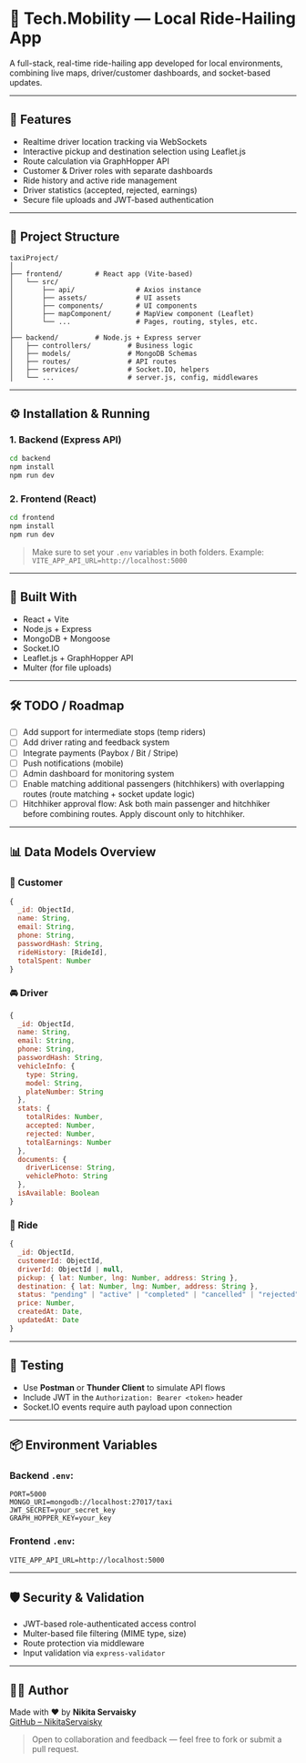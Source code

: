 # 🚖 Tech.Mobility — Local Ride-Hailing App

A full-stack, real-time ride-hailing app developed for local environments, combining live maps, driver/customer dashboards, and socket-based updates.

---

## 🚀 Features

- Realtime driver location tracking via WebSockets
- Interactive pickup and destination selection using Leaflet.js
- Route calculation via GraphHopper API
- Customer & Driver roles with separate dashboards
- Ride history and active ride management
- Driver statistics (accepted, rejected, earnings)
- Secure file uploads and JWT-based authentication

---

## 📁 Project Structure

```
taxiProject/
│
├── frontend/        # React app (Vite-based)
│   └── src/
│       ├── api/               # Axios instance
│       ├── assets/            # UI assets
│       ├── components/        # UI components
│       ├── mapComponent/      # MapView component (Leaflet)
│       └── ...                # Pages, routing, styles, etc.
│
├── backend/         # Node.js + Express server
│   ├── controllers/         # Business logic
│   ├── models/              # MongoDB Schemas
│   ├── routes/              # API routes
│   ├── services/            # Socket.IO, helpers
│   └── ...                  # server.js, config, middlewares
```

---

## ⚙️ Installation & Running

### 1. Backend (Express API)

```bash
cd backend
npm install
npm run dev
```

### 2. Frontend (React)

```bash
cd frontend
npm install
npm run dev
```

> Make sure to set your `.env` variables in both folders.
> Example: `VITE_APP_API_URL=http://localhost:5000`

---

## 🧰 Built With

- React + Vite
- Node.js + Express
- MongoDB + Mongoose
- Socket.IO
- Leaflet.js + GraphHopper API
- Multer (for file uploads)

---

## 🛠️ TODO / Roadmap

- [ ] Add support for intermediate stops (temp riders)
- [ ] Add driver rating and feedback system
- [ ] Integrate payments (Paybox / Bit / Stripe)
- [ ] Push notifications (mobile)
- [ ] Admin dashboard for monitoring system
- [ ] Enable matching additional passengers (hitchhikers) with overlapping routes (route matching + socket update logic)
- [ ] Hitchhiker approval flow: Ask both main passenger and hitchhiker before combining routes. Apply discount only to hitchhiker.

---

## 📊 Data Models Overview

### 🧍 Customer
```js
{
  _id: ObjectId,
  name: String,
  email: String,
  phone: String,
  passwordHash: String,
  rideHistory: [RideId],
  totalSpent: Number
}
```

### 🚘 Driver
```js
{
  _id: ObjectId,
  name: String,
  email: String,
  phone: String,
  passwordHash: String,
  vehicleInfo: {
    type: String,
    model: String,
    plateNumber: String
  },
  stats: {
    totalRides: Number,
    accepted: Number,
    rejected: Number,
    totalEarnings: Number
  },
  documents: {
    driverLicense: String,
    vehiclePhoto: String
  },
  isAvailable: Boolean
}
```

### 🧾 Ride
```js
{
  _id: ObjectId,
  customerId: ObjectId,
  driverId: ObjectId | null,
  pickup: { lat: Number, lng: Number, address: String },
  destination: { lat: Number, lng: Number, address: String },
  status: "pending" | "active" | "completed" | "cancelled" | "rejected",
  price: Number,
  createdAt: Date,
  updatedAt: Date
}
```

---

## 🧪 Testing

- Use **Postman** or **Thunder Client** to simulate API flows
- Include JWT in the `Authorization: Bearer <token>` header
- Socket.IO events require auth payload upon connection

---

## 📦 Environment Variables

### Backend `.env`:
```
PORT=5000
MONGO_URI=mongodb://localhost:27017/taxi
JWT_SECRET=your_secret_key
GRAPH_HOPPER_KEY=your_key
```

### Frontend `.env`:
```
VITE_APP_API_URL=http://localhost:5000
```

---

## 🛡️ Security & Validation

- JWT-based role-authenticated access control
- Multer-based file filtering (MIME type, size)
- Route protection via middleware
- Input validation via `express-validator`

---

## 👨‍💻 Author

Made with ❤️ by **Nikita Servaisky**  
[GitHub – NikitaServaisky](https://github.com/NikitaServaisky)

> Open to collaboration and feedback — feel free to fork or submit a pull request.